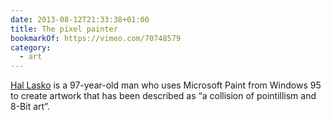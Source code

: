```yaml
---
date: 2013-08-12T21:33:38+01:00
title: The pixel painter
bookmarkOf: https://vimeo.com/70748579
category:
  - art
---
```


[Hal Lasko][1] is a 97-year-old man who uses Microsoft Paint from Windows 95 to create artwork that has been described as “a collision of pointillism and 8-Bit art”.

[1]: https://hallasko.com
